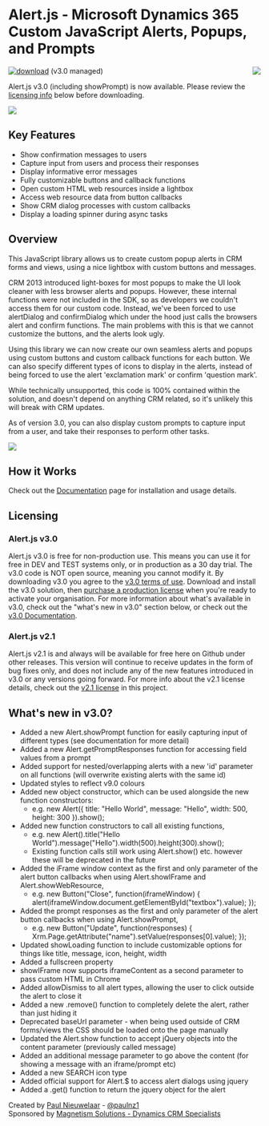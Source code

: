 # Alert.js - Microsoft Dynamics 365 Custom JavaScript Alerts, Popups, and Prompts
[![download](https://user-images.githubusercontent.com/14048382/27844360-c7ea9670-6174-11e7-8658-80d356c1ba8f.png)](https://github.com/PaulNieuwelaar/alertjs/releases/download/v3.0/AlertJS_3_0_7_managed.zip) (v3.0 managed) [<img align="right" src="https://user-images.githubusercontent.com/14048382/29433676-4eb13ea6-83f4-11e7-8c07-eca514b1b197.png"/>](https://github.com/PaulNieuwelaar/alertjs/wiki/Documentation-v3.0)

Alert.js v3.0 (including showPrompt) is now available. Please review the [licensing info](#licensing) below before downloading.

![](https://user-images.githubusercontent.com/14048382/40751240-74f24b68-64be-11e8-8c2f-1d6bae31428f.png)

## Key Features

* Show confirmation messages to users
* Capture input from users and process their responses
* Display informative error messages
* Fully customizable buttons and callback functions
* Open custom HTML web resources inside a lightbox
* Access web resource data from button callbacks
* Show CRM dialog processes with custom callbacks
* Display a loading spinner during async tasks

## Overview

This JavaScript library allows us to create custom popup alerts in CRM forms and views, using a nice lightbox with custom buttons and messages.

CRM 2013 introduced light-boxes for most popups to make the UI look cleaner with less browser alerts and popups. However, these internal functions were not included in the SDK, so as developers we couldn't access them for our custom code. Instead, we've been forced to use alertDialog and confirmDialog which under the hood just calls the browsers alert and confirm functions. The main problems with this is that we cannot customize the buttons, and the alerts look ugly.

Using this library we can now create our own seamless alerts and popups using custom buttons and custom callback functions for each button. We can also specify different types of icons to display in the alerts, instead of being forced to use the alert 'exclamation mark' or confirm 'question mark'.

While technically unsupported, this code is 100% contained within the solution, and doesn't depend on anything CRM related, so it's unlikely this will break with CRM updates.

As of version 3.0, you can also display custom prompts to capture input from a user, and take their responses to perform other tasks.

![](https://user-images.githubusercontent.com/14048382/38449753-a6656062-3a67-11e8-91c0-3dfb4bfe69d6.PNG)

## How it Works
Check out the [Documentation](https://github.com/PaulNieuwelaar/alertjs/wiki/Documentation-v3.0) page for installation and usage details.

## Licensing

### Alert.js v3.0
Alert.js v3.0 is free for non-production use. This means you can use it for free in DEV and TEST systems only, or in production as a 30 day trial. The v3.0 code is NOT open source, meaning you cannot modify it. By downloading v3.0 you agree to the [v3.0 terms of use](https://github.com/PaulNieuwelaar/alertjs/blob/master/license.md). Download and install the v3.0 solution, then [purchase a production license](https://www.magnetismsolutions.com/buy-now?product=alertjs) when you're ready to activate your organisation.
For more information about what's available in v3.0, check out the "what's new in v3.0" section below, or check out the [v3.0 Documentation](https://github.com/PaulNieuwelaar/alertjs/wiki/Documentation-v3.0).

### Alert.js v2.1
Alert.js v2.1 is and always will be available for free here on Github under other releases. This version will continue to receive updates in the form of bug fixes only, and does not include any of the new features introduced in v3.0 or any versions going forward. For more info about the v2.1 license details, check out the [v2.1 license](https://github.com/PaulNieuwelaar/alertjs/blob/master/license-v2.1.md) in this project.

## What's new in v3.0?
* Added a new Alert.showPrompt function for easily capturing input of different types (see documentation for more detail)
* Added a new Alert.getPromptResponses function for accessing field values from a prompt
* Added support for nested/overlapping alerts with a new 'id' parameter on all functions (will overwrite existing alerts with the same id)
* Updated styles to reflect v9.0 colours
* Added new object constructor, which can be used alongside the new function constructors:
   * e.g. new Alert({ title: "Hello World", message: "Hello", width: 500, height: 300 }).show();
* Added new function constructors to call all existing functions, 
   * e.g. new Alert().title("Hello World").message("Hello").width(500).height(300).show();
   * Existing function calls still work using Alert.show() etc. however these will be deprecated in the future
* Added the iFrame window context as the first and only parameter of the alert button callbacks when using Alert.showIFrame and Alert.showWebResource, 
   * e.g. new Button("Close", function(iframeWindow) { alert(iframeWindow.document.getElementById("textbox").value); });
* Added the prompt responses as the first and only parameter of the alert button callbacks when using Alert.showPrompt, 
   * e.g. new Button("Update", function(responses) { Xrm.Page.getAttribute("name").setValue(responses[0].value); });
* Updated showLoading function to include customizable options for things like title, message, icon, height, width
* Added a fullscreen property
* showIFrame now supports iframeContent as a second parameter to pass custom HTML in Chrome
* Added allowDismiss to all alert types, allowing the user to click outside the alert to close it
* Added a new .remove() function to completely delete the alert, rather than just hiding it
* Deprecated baseUrl parameter - when being used outside of CRM forms/views the CSS should be loaded onto the page manually
* Updated the Alert.show function to accept jQuery objects into the content parameter (previously called message)
* Added an additional message parameter to go above the content (for showing a message with an iframe/prompt etc)
* Added a new SEARCH icon type
* Added official support for Alert.$ to access alert dialogs using jquery
* Added a .get() function to return the jquery object for the alert

Created by [Paul Nieuwelaar](http://paulnieuwelaar.wordpress.com) - [@paulnz1](https://twitter.com/paulnz1)  
Sponsored by [Magnetism Solutions - Dynamics CRM Specialists](http://www.magnetismsolutions.com)

